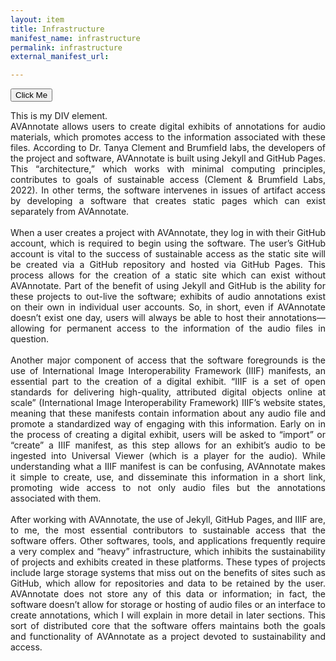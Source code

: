 ```yaml
---
layout: item
title: Infrastructure
manifest_name: infrastructure
permalink: infrastructure
external_manifest_url: 

---
```

<!-- Add an essay or interpretive material below this line,
using HTML or markdown.  Do not modify this file above this line -->
<head>
  <!-- Google tag (gtag.js) -->
<script async src="https://www.googletagmanager.com/gtag/js?id=G-VE0VSZDWME"></script>
<script>
  window.dataLayer = window.dataLayer || [];
  function gtag(){dataLayer.push(arguments);}
  gtag('js', new Date());

  gtag('config', 'G-VE0VSZDWME');
</script>

<script>
  function myFunction() {
  var x = document.getElementById("myDIV");
  if (x.style.display === "none") {
    x.style.display = "block";
  } else {
    x.style.display = "none";
  }
}
</script>

<link rel="stylesheet" type="text/css" href="style.css">
</head>

<button onclick="myFunction()">Click Me</button>

<div id="myDIV">
  This is my DIV element.
</div>

<div style="text-align: justify">
AVAnnotate allows users to create digital exhibits of annotations for audio materials, which promotes access to the information associated with these files. According to Dr. Tanya Clement and Brumfield labs, the developers of the project and software, AVAnnotate is built using Jekyll and GitHub Pages. This “architecture,” which works with minimal computing principles, contributes to goals of sustainable access (Clement & Brumfield Labs, 2022). In other terms, the software intervenes in issues of artifact access by developing a software that creates static pages which can exist separately from AVAnnotate.
<br><br>
When a user creates a project with AVAnnotate, they log in with their GitHub account, which is required to begin using the software. The user’s GitHub account is vital to the success of sustainable access as the static site will be created via a GitHub repository and hosted via GitHub Pages. This process allows for the creation of a static site which can exist without AVAnnotate. Part of the benefit of using Jekyll and GitHub is the ability for these projects to out-live the software; exhibits of audio annotations exist on their own in individual user accounts. So, in short, even if AVAnnotate doesn’t exist one day, users will always be able to host their annotations—allowing for permanent access to the information of the audio files in question.
<br><br>
Another major component of access that the software foregrounds is the use of International Image Interoperability Framework (IIIF) manifests, an essential part to the creation of a digital exhibit. “IIIF is a set of open standards for delivering high-quality, attributed digital objects online at scale” (International Image Interoperability Framework) IIIF’s website states, meaning that these manifests contain information about any audio file and promote a standardized way of engaging with this information. Early on in the process of creating a digital exhibit, users will be asked to “import” or “create” a IIIF manifest, as this step allows for an exhibit’s audio to be ingested into Universal Viewer (which is a player for the audio). While understanding what a IIIF manifest is can be confusing, AVAnnotate makes it simple to create, use, and disseminate this information in a short link, promoting wide access to not only audio files but the annotations associated with them.
<br><br>
After working with AVAnnotate, the use of Jekyll, GitHub Pages, and IIIF are, to me, the most essential contributors to sustainable access that the software offers. Other softwares, tools, and applications frequently require a very complex and “heavy” infrastructure, which inhibits the sustainability of projects and exhibits created in these platforms. These types of projects include large storage systems that miss out on the benefits of sites such as GitHub, which allow for repositories and data to be retained by the user. AVAnnotate does not store any of this data or information; in fact, the software doesn’t allow for storage or hosting of audio files or an interface to create annotations, which I will explain in more detail in later sections. This sort of distributed core that the software offers maintains both the goals and functionality of AVAnnotate as a project devoted to sustainability and access.
  <br><br>
</div>
